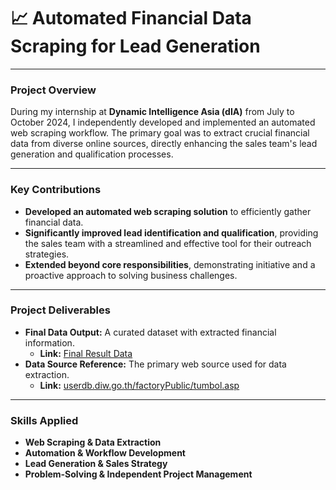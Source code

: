 # 📈 Automated Financial Data Scraping for Lead Generation

---

### **Project Overview**

During my internship at **Dynamic Intelligence Asia (dIA)** from July to October 2024, I independently developed and implemented an automated web scraping workflow. The primary goal was to extract crucial financial data from diverse online sources, directly enhancing the sales team's lead generation and qualification processes.

---

### **Key Contributions**

* **Developed an automated web scraping solution** to efficiently gather financial data.
* **Significantly improved lead identification and qualification**, providing the sales team with a streamlined and effective tool for their outreach strategies.
* **Extended beyond core responsibilities**, demonstrating initiative and a proactive approach to solving business challenges.

---

### **Project Deliverables**

* **Final Data Output:** A curated dataset with extracted financial information.
    * **Link:** [Final Result Data](https://docs.google.com/spreadsheets/d/11ppgTykt7Db1W0-J-MesBFp5U16PqLvg/edit?gid=1555120110#gid=1555120110)
* **Data Source Reference:** The primary web source used for data extraction.
    * **Link:** [userdb.diw.go.th/factoryPublic/tumbol.asp](https://userdb.diw.go.th/factoryPublic/tumbol.asp)

---

### **Skills Applied**

* **Web Scraping & Data Extraction**
* **Automation & Workflow Development**
* **Lead Generation & Sales Strategy**
* **Problem-Solving & Independent Project Management**
